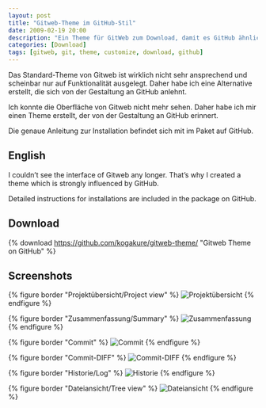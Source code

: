 ```yaml
---
layout: post
title: "Gitweb-Theme im GitHub-Stil"
date: 2009-02-19 20:00
description: "Ein Theme für GitWeb zum Download, damit es GitHub ähnlicher sieht und nicht mehr so hässlich ist."
categories: [Download]
tags: [gitweb, git, theme, customize, download, github]
---
```


Das Standard-Theme von Gitweb ist wirklich nicht sehr ansprechend und scheinbar nur auf Funktionalität ausgelegt. Daher habe ich eine Alternative erstellt, die sich von der Gestaltung an GitHub anlehnt.

Ich konnte die Oberfläche von Gitweb nicht mehr sehen. Daher habe ich mir einen Theme erstellt, der von der Gestaltung an GitHub erinnert.

Die genaue Anleitung zur Installation befindet sich mit im Paket auf GitHub.

## English

I couldn’t see the interface of Gitweb any longer. That’s why I created a theme which is strongly influenced by GitHub.

Detailed instructions for installations are included in the package on GitHub.

## Download

{% download https://github.com/kogakure/gitweb-theme/ "Gitweb Theme on GitHub" %}

## Screenshots

{% figure border "Projektübersicht/Project view" %}
<img src="{{ site.images_dir }}gitweb-theme-projects.png" alt="Projektübersicht" />
{% endfigure %}

{% figure border "Zusammenfassung/Summary" %}
<img src="{{ site.images_dir }}gitweb-theme-summary.png" alt="Zusammenfassung" />
{% endfigure %}

{% figure border "Commit" %}
<img src="{{ site.images_dir }}gitweb-theme-commit.png" alt="Commit" />
{% endfigure %}

{% figure border "Commit-DIFF" %}
<img src="{{ site.images_dir }}gitweb-theme-commitdiff.png" alt="Commit-DIFF" />
{% endfigure %}

{% figure border "Historie/Log" %}
<img src="{{ site.images_dir }}gitweb-theme-log.png" alt="Historie" />
{% endfigure %}

{% figure border "Dateiansicht/Tree view" %}
<img src="{{ site.images_dir }}gitweb-theme-tree.png" alt="Dateiansicht" />
{% endfigure %}
